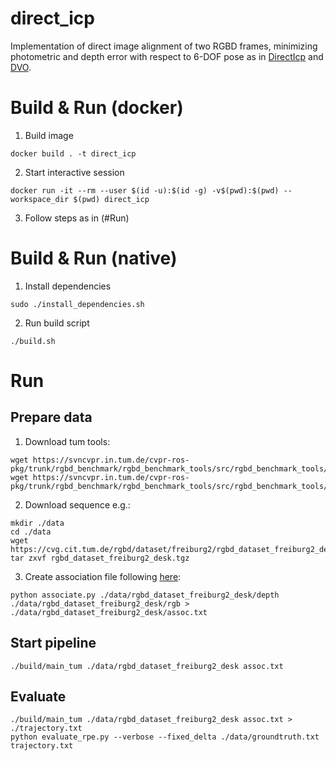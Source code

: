 # direct_icp
Implementation of direct image alignment of two RGBD frames, minimizing photometric and depth error with respect to 6-DOF pose as in [DirectIcp](doc/direct_icp.pdf) and [DVO](doc/kerl13iros.pdf).

# Build & Run (docker)
1. Build image
```
docker build . -t direct_icp
```
2. Start interactive session
```
docker run -it --rm --user $(id -u):$(id -g) -v$(pwd):$(pwd) --workspace_dir $(pwd) direct_icp
```
3. Follow steps as in (#Run)

# Build & Run (native)
1. Install dependencies
```
sudo ./install_dependencies.sh
```
2. Run build script
```
./build.sh
```

# Run
## Prepare data
1. Download tum tools:
```
wget https://svncvpr.in.tum.de/cvpr-ros-pkg/trunk/rgbd_benchmark/rgbd_benchmark_tools/src/rgbd_benchmark_tools/associate.py
wget https://svncvpr.in.tum.de/cvpr-ros-pkg/trunk/rgbd_benchmark/rgbd_benchmark_tools/src/rgbd_benchmark_tools/evaluate_rpe.py
```
2. Download sequence e.g.:
```
mkdir ./data
cd ./data
wget https://cvg.cit.tum.de/rgbd/dataset/freiburg2/rgbd_dataset_freiburg2_desk.tgz
tar zxvf rgbd_dataset_freiburg2_desk.tgz 
```
3. Create association file following [here](https://cvg.cit.tum.de/data/datasets/rgbd-dataset/tools):
```
python associate.py ./data/rgbd_dataset_freiburg2_desk/depth ./data/rgbd_dataset_freiburg2_desk/rgb > ./data/rgbd_dataset_freiburg2_desk/assoc.txt
```
## Start pipeline
```
./build/main_tum ./data/rgbd_dataset_freiburg2_desk assoc.txt
```

## Evaluate
```
./build/main_tum ./data/rgbd_dataset_freiburg2_desk assoc.txt > ./trajectory.txt
python evaluate_rpe.py --verbose --fixed_delta ./data/groundtruth.txt trajectory.txt
```

